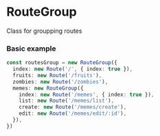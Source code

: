 # RouteGroup

Class for groupping routes

### Basic example

```ts
const routesGroup = new RouteGroup({
  index: new Route('/', { index: true }),
  fruits: new Route('/fruits'),
  zombies: new Route('/zombies'),
  memes: new RouteGroup({
    index: new Route('/memes', { index: true }),
    list: new Route('/memes/list'),
    create: new Route('/memes/create'),
    edit: new Route('/memes/edit/:id'),
  }),
})
```
